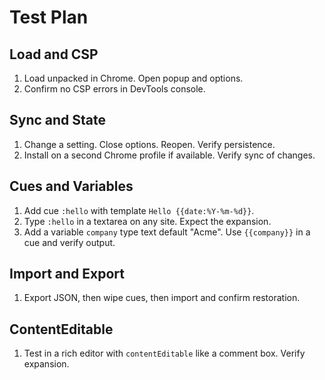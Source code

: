 # Test Plan

## Load and CSP
1. Load unpacked in Chrome. Open popup and options.
2. Confirm no CSP errors in DevTools console.

## Sync and State
1. Change a setting. Close options. Reopen. Verify persistence.
2. Install on a second Chrome profile if available. Verify sync of changes.

## Cues and Variables
1. Add cue `:hello` with template `Hello {{date:%Y-%m-%d}}`.
2. Type `:hello` in a textarea on any site. Expect the expansion.
3. Add a variable `company` type text default "Acme". Use `{{company}}` in a cue and verify output.

## Import and Export
1. Export JSON, then wipe cues, then import and confirm restoration.

## ContentEditable
1. Test in a rich editor with `contentEditable` like a comment box. Verify expansion.
